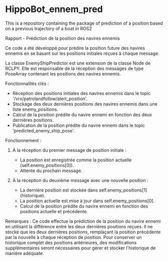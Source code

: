 # HippoBot_ennem_pred
This is a repository containing the package of prediction of a position based on a previous trajectory of a boat in ROS2

Rapport - Prédiction de la position des navires ennemis

Ce code a été développé pour prédire la position future des navires ennemis en se basant sur les positions initiales reçues à chaque message.

La classe EnemyShipPredictor est une extension de la classe Node de RCLPY. Elle est responsable de la réception des messages de type PoseArray contenant les positions des navires ennemis.

Fonctionnalités clés :
- Réception des positions initiales des navires ennemis dans le topic '/vrx/patrolandfollow/alert_position'.
- Stockage des deux dernières positions des navires ennemis dans une liste enemy_positions.
- Calcul de la position prédite du navire ennemi en fonction des deux dernières positions.
- Publication de la position prédite du navire ennemi dans le topic 'predicted_enemy_ship_pose'.

Fonctionnement :
1. À la réception du premier message de position initiale :
    - La position est enregistrée comme la position actuelle (self.enemy_positions[0]).
    - Attente du prochain message.

2. À la réception du deuxième message avec une nouvelle position :
    - La dernière position est stockée dans self.enemy_positions[1] (historique).
    - La position actuelle est mise à jour dans self.enemy_positions[0].
    - Calcul de la position prédite du navire ennemi en fonction des positions actuelle et précédente.

Remarques :
Ce code effectue la prédiction de la position du navire ennemi en utilisant la différence entre les deux dernières positions reçues. Il ne stocke que les deux dernières positions, remplaçant la position précédente par la nouvelle à chaque réception de position. Pour conserver un historique complet des positions antérieures, des modifications supplémentaires seront nécessaires pour gérer et stocker l'historique de manière adéquate.
